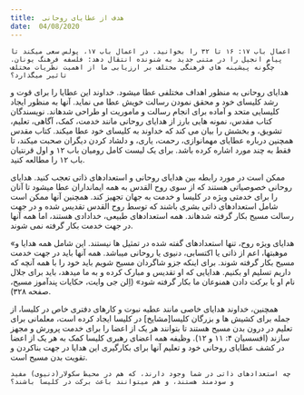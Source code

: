 ```yaml
---
title:  هدف از عطایای روحانی
date:  04/08/2020
---
```


`اعمال باب ۱۷: ۱۶ تا ۳۲ را بخوانید. در اعمال باب ۱۷، پولس سعی میکند تا پیام انجیل را در متنی جدید به شنونده انتقال دهد: فلسفه فرهنگ یونان. چگونه پیشینه های فرهنگی مختلف بر ارزیابی ما از اهمیت نظریات مختلف تاثیر میگذارد؟`

هدایای روحانی به منظور اهداف مختلفی عطا میشود. خداوند این عطایا را برای قوت و رشد کلیسای خود و محقق نمودن رسالت خویش عطا می نماید. آنها به منظور ایجاد کلیسایی متحد و آماده برای انجام رسالت و ماموریت او طراحی شدهاند. نویسندگان کتاب مقدس، نمونه هایی بارز از هدایای روحانی مانند خدمت، کمک، آگاهی، تعلیم، تشویق، و بخشش را بیان می کند که خداوند به کلیسای خود عطا میکند. کتاب مقدس همچنین درباره عطایای مهمانوازی، رحمت، یاری، و دلشاد کردن دیگران صحبت میکند، تا فقط به چند مورد اشاره کرده باشد. برای یک لیست کامل رومیان باب ۱۲ و اول قرنتیان باب ۱۲ را مطالعه کنید.

ممکن است در مورد رابطه بین هدایای روحانی و استعدادهای ذاتی تعجب کنید. هدایای روحانی خصوصیاتی هستند که از سوی روح القدس به همه ایمانداران عطا میشود تا آنان را برای خدمتی ویژه در کلیسا و خدمت به جهان تجهیز کند. همچنین آنها ممکن است شامل استعدادهای ذاتی بشری باشند که توسط روح القدس تقدیس شده و در جهت رسالت مسیح بکار گرفته شدهاند. همه استعدادهای طبیعی، خدادادی هستند، اما همه آنها در جهت خدمت بکار گرفته نمی شوند.

«هدایای ویژه روح، تنها استعدادهای گفته شده در تمثیل ها نیستند. این شامل همه هدایا و موهبتها، اعم از ذاتی یا اکتسابی، دنیوی یا روحانی میباشد. همه آنها باید در جهت خدمت مسیح بکار گرفته شوند. برای اینکه جزو شاگردان مسیح شویم باید خود را با همه آنچه که داریم تسلیم او بکنیم. هدایایی که او تقدیس و مبارک کرده و به ما میدهد، باید برای جلال نام او با برکت دادن همنوعان ما بکار گرفته شود» (اِلن جی وایت، حکایات پندآموز مسیح، صفحه ۳۲۸).

همچنین، خداوند هدایای خاصی مانند عطیه نبوت و کارهای دفتری خاص در کلیسا، از جمله برای کشیش ها و بزرگان کلیسا[مشایخ] در کلیسا ایجاد کرده است، معلمانی برای تعلیم در درون بدن مسیح هستند تا بتوانند هر یک از اعضا را برای خدمت پرورش و مجهز سازند (افسسیان ۴: ۱۱ و ۱۲). وظیفه همه اعضای رهبری کلیسا کمک به هر یک از اعضا در کشف عطایای روحانی خود و تعلیم آنها برای بکارگیری این هدایا در جهت بناکردن و تقویت بدن مسیح است.

`چه استعدادهای ذاتی در شما وجود دارند، که هم در محیط سکولار(دنیوی) مفید و سودمند هستند، و هم میتوانند باعث برکت در کلیسا باشند؟`